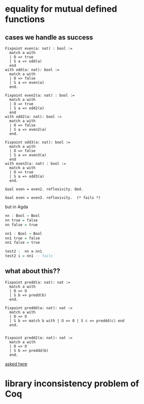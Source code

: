

# equality for mutual defined functions


## cases we handle as success

```coq
Fixpoint even(a: nat) : bool := 
  match a with
  | O => true
  | S a => odd(a)
  end
with odd(a: nat): bool := 
  match a with 
  | O => false
  | S a => even(a)
  end.

Fixpoint even2(a: nat) : bool := 
  match a with
  | O => true
  | S a => odd2(a)
  end
with odd2(a: nat): bool := 
  match a with 
  | O => false
  | S a => even2(a)
  end.

Fixpoint odd3(a: nat): bool := 
  match a with 
  | O => false
  | S a => even3(a)
  end
with even3(a: nat) : bool := 
  match a with
  | O => true
  | S a => odd3(a)
  end.

Goal even = even2. reflexivity. Qed.

Goal even = even3. reflexivity.  (* fails *)
```

but in Agda

```Agda
nn : Bool → Bool
nn true = false
nn false = true

nn1 : Bool → Bool
nn1 true = false
nn1 false = true

test2 :  nn ≡ nn1
test2 i = nn1 -- fails
```

## what about this??

```Coq
Fixpoint predd(a: nat): nat := 
  match a with
  | O => O
  | S b => predd(b)
  end.

Fixpoint preddd(a: nat): nat := 
  match a with
  | O => O
  | S b => match b with | O => O | S c => preddd(c) end
  end.


Fixpoint predd2(a: nat): nat := 
  match a with
  | O => O
  | S b => preddd(b)
  end.
```

[asked here](https://cstheory.stackexchange.com/questions/42371/definitional-equality-of-recursive-function-definition-by-infinite-unfolding)


# library inconsistency problem of Coq